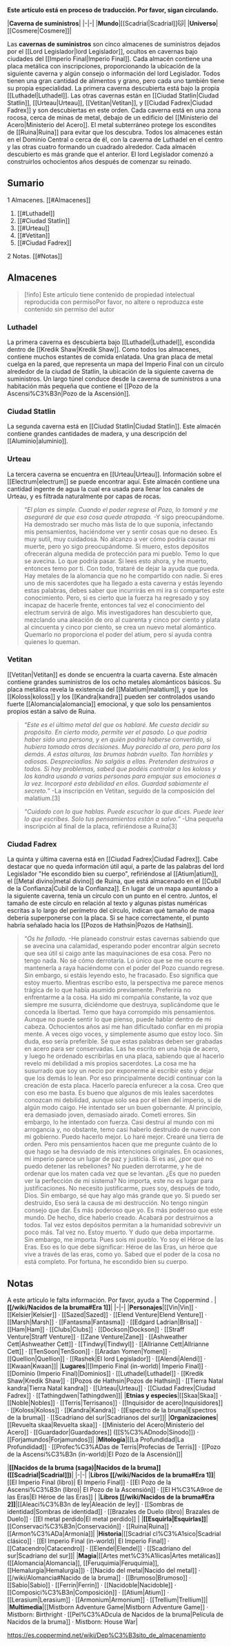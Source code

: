 **Este artículo está en proceso de traducción. Por favor, sigan circulando.**


|**Caverna de suministros**|
|-|-|
|**Mundo**|[[Scadrial\|Scadrial]]🐱︎|
|**Universo**|[[Cosmere\|Cosmere]]|

Las **cavernas de suministros** son cinco almacenes de suministros dejados por el [[Lord Legislador\|lord Legislador]], ocultos en cavernas bajo ciudades del [[Imperio Final\|Imperio Final]].
Cada almacén contiene una placa metálica con inscripciones, proporcionando la ubicación de la siguiente caverna y algún consejo o información del lord Legislador. Todos tienen una gran cantidad de alimentos y grano, pero cada uno también tiene su propia especialidad.
La primera caverna descubierta está bajo la propia [[Luthadel\|Luthadel]].
Las otras cavernas están en [[Ciudad Statlin\|Ciudad Statlin]], [[Urteau\|Urteau]], [[Vetitan\|Vetitan]], y [[Ciudad Fadrex\|Ciudad Fadrex]] y son descubiertas en este orden.
Cada caverna está en una zona rocosa, cerca de minas de metal, debajo de un edificio del [[Ministerio del Acero\|Ministerio del Acero]]. El metal subterráneo protege los escondites de [[Ruina\|Ruina]] para evitar que los descubra.
Todos los almacenes están en el Dominio Central o cerca de él, con la caverna de Luthadel en el centro y las otras cuatro formando un cuadrado alrededor.
Cada almacén descubierto es más grande que el anterior. El lord Legislador comenzó a construirlos ochocientos años después de comenzar su reinado.

## Sumario

1 Almacenes. [[#Almacenes]] 

1. [[#Luthadel]] 
1. [[#Ciudad Statlin]] 
1. [[#Urteau]] 
1. [[#Vetitan]] 
1. [[#Ciudad Fadrex]] 


2 Notas. [[#Notas]] 


## Almacenes
> [!info] Este artículo tiene contenido de propiedad intelectual reproducida con permisoPor favor, no altere o reproduzca este contenido sin permiso del autor

### Luthadel
La primera caverna es descubierta bajo [[Luthadel\|Luthadel]], escondida dentro de [[Kredik Shaw\|Kredik Shaw]]. Como todos los almacenes, contiene muchos estantes de comida enlatada. Una gran placa de metal cuelga en la pared, que representa un mapa del Imperio Final con un círculo alrededor de la ciudad de Statlin, la ubicación de la siguiente caverna de suministros. Un largo túnel conduce desde la caverna de suministros a una habitación más pequeña que contiene el [[Pozo de la Ascensi%C3%B3n\|Pozo de la Ascensión]].

### Ciudad Statlin
La segunda caverna está en [[Ciudad Statlin\|Ciudad Statlin]]. Este almacén contiene grandes cantidades de madera, y una descripción del [[Aluminio\|aluminio]].

### Urteau
La tercera caverna se encuentra en [[Urteau\|Urteau]]. Información sobre el [[Electrum\|electrum]] se puede encontrar aquí. Este almacén contiene una cantidad ingente de agua la cual era usada para llenar los canales de Urteau, y es filtrada naturalmente por capas de rocas.

>“*El plan es simple. Cuando el poder regrese al Pozo, lo tomaré y me aseguraré de que esa cosa quede atrapada.*
\-Y sigo preocupándome. Ha demostrado ser mucho más lista de lo que suponía, infectando mis pensamientos, haciéndome ver y sentir cosas que no deseo. Es muy sutil, muy cuidadosa. No alcanzo a ver cómo podría causar mi muerte, pero yo sigo preocupándome.
Si muero, estos depósitos ofrecerán alguna medida de protección para mi pueblo. Temo lo que se avecina. Lo que podría pasar. Si lees esto ahora, y he muerto, entonces temo por ti. Con todo, trataré de dejar la ayuda que pueda.
Hay metales de la alomancia que no he compartido con nadie. Si eres uno de mis sacerdotes que ha llegado a esta caverna y estás leyendo estas palabras, debes saber que incurrirás en mi ira si compartes este conocimiento. Pero, si es cierto que la fuerza ha regresado y soy incapaz de hacerle frente, entonces tal vez el conocimiento del electrum servirá de algo. Mis investigadores han descubierto que, mezclando una aleación de oro al cuarenta y cinco por ciento y plata al cincuenta y cinco por ciento, se crea un nuevo metal alomántico. Quemarlo no proporciona el poder del atium, pero sí ayuda contra quienes lo queman.


### Vetitan
[[Vetitan\|Vetitan]] es donde se encuentra la cuarta caverna. Este almacén contiene grandes suministros de los ocho metales alománticos básicos. Su placa metálica revela la existencia del [[Malatium\|malatium]], y que los [[Koloss\|koloss]] y los [[Kandra\|kandra]] pueden ser controlados usando fuerte [[Alomancia\|alomancia]] emocional, y que solo los pensamientos propios están a salvo de Ruina.

>“*Este es el último metal del que os hablaré. Me cuesta decidir su propósito. En cierto modo, permite ver el pasado. Lo que podría haber sido una persona, y en quién podría haberse convertido, si hubiera tomado otras decisiones. Muy parecido al oro, pero para los demás. A estas alturas, las brumas habrán vuelto. Tan horribles y odiosas. Despreciadlas. No salgáis a ellas. Pretenden destruiros a todos. Si hay problemas, sabed que podéis controlar a los koloss y los kandra usando a varias personas para empujar sus emociones a la vez. Incorporé esta debilidad en ellos. Guardad sabiamente el secreto.*”
\-La inscripción en Vetitan, seguido de la composición del malatium.[3]


>“*Cuidado con lo que hablas. Puede escuchar lo que dices. Puede leer lo que escribes. Solo tus pensamientos están a salvo.*”
\-Una pequeña inscripción al final de la placa, refiriéndose a Ruina[3]


### Ciudad Fadrex
La quinta y última caverna está en [[Ciudad Fadrex\|Ciudad Fadrex]]. Cabe destacar que no queda información útil aquí, a parte de las palabras del lord Legislador "He escondido bien su cuerpo", refiriéndose al [[Atium\|atium]], el [[Metal divino\|metal divino]] de Ruina, que está almacenado en el [[Cubil de la Confianza\|Cubil de la Confianza]]. En lugar de un mapa apuntando a la siguiente caverna, tenía un círculo con un punto en el centro. Juntos, el tamaño de este círculo en relación al texto y algunas pistas numéricas escritas a lo largo del perímetro del círculo, indican qué tamaño de mapa debería superponerse con la placa. Si se hace correctamente, el punto habría señalado hacia los [[Pozos de Hathsin\|Pozos de Hathsin]].

>“*Os he fallado.*
\-He planeado construir estas cavernas sabiendo que se avecina una calamidad, esperando poder encontrar algún secreto que sea útil si caigo ante las maquinaciones de esa cosa. Pero no tengo nada. No sé cómo derrotarla. Lo único que se me ocurre es mantenerla a raya haciéndome con el poder del Pozo cuando regrese.
Sin embargo, si estáis leyendo esto, he fracasado. Eso significa que estoy muerto. Mientras escribo esto, la perspectiva me parece menos trágica de lo que había asumido previamente. Preferiría no enfrentarme a la cosa. Ha sido mi compañía constante, la voz que siempre me susurra, diciéndome que destruya, suplicándome que le conceda la libertad.
Temo que haya corrompido mis pensamientos. Aunque no puede sentir lo que pienso, puede hablar dentro de mi cabeza. Ochocientos años así me han dificultado confiar en mi propia mente. A veces oigo voces, y simplemente asumo que estoy loco.
Sin duda, eso sería preferible.
Sé que estas palabras deben ser grabadas en acero para ser conservadas. Las he escrito en una hoja de acero, y luego he ordenado escribirlas en una placa, sabiendo que al hacerlo revelo mi debilidad a mis propios sacerdotes. La cosa me ha susurrado que soy un necio por exponerme al escribir esto y dejar que los demás lo lean.
Por eso principalmente decidí continuar con la creación de esta placa. Hacerlo parecía enfurecer a la cosa. Creo que con eso me basta. Es bueno que algunos de mis leales sacerdotes conozcan mi debilidad, aunque solo sea por el bien del imperio, si de algún modo caigo.
He intentado ser un buen gobernante. Al principio, era demasiado joven, demasiado airado. Cometí errores. Sin embargo, lo he intentado con fuerza. Casi destruí al mundo con mi arrogancia y, no obstante, temo casi haberlo destruido de nuevo con mi gobierno. Puedo hacerlo mejor. Lo haré mejor. Crearé una tierra de orden.
Pero mis pensamientos hacen que me pregunte cuánto de lo que hago se ha desviado de mis intenciones originales. En ocasiones, mi imperio parece un lugar de paz y justicia. Si es así, ¿por qué no puedo detener las rebeliones? No pueden derrotarme, y he de ordenar que los maten cada vez que se levantan. ¿Es que no pueden ver la perfección de mi sistema?
No importa, este no es lugar para justificaciones. No necesito justificarme, pues soy, después de todo, Dios. Sin embargo, sé que hay algo más grande que yo. Si puedo ser destruido, Eso será la causa de mi destrucción.
No tengo ningún consejo que dar. Es más poderoso que yo. Es más poderoso que este mundo. De hecho, dice haberlo creado. Acabará por destruirnos a todos.
Tal vez estos depósitos permitan a la humanidad sobrevivir un poco más. Tal vez no. Estoy muerto. Y dudo que deba importarme.
Sin embargo, me importa. Pues sois mi pueblo. Yo soy el Héroe de las Eras. Eso es lo que debe significar: Héroe de las Eras, un héroe que vive a través de las eras, como yo.
Sabed que el poder de la cosa no está completo. Por fortuna, he escondido bien su cuerpo.


## Notas

A este artículo le falta información. Por favor, ayuda a The Coppermind .
|**[[/wiki/Nacidos de la bruma#Era 1]]**|
|-|-|
|**Personajes**|[[Vin\|Vin]] · [[Kelsier\|Kelsier]] · [[Sazed\|Sazed]] · [[Elend Venture\|Elend Venture]] · [[Marsh\|Marsh]] · [[Fantasma\|Fantasma]] · [[Edgard Ladrian\|Brisa]] · [[Ham\|Ham]] · [[Clubs\|Clubs]] · [[Dockson\|Dockson]] · [[Straff Venture\|Straff Venture]] · [[Zane Venture\|Zane]] · [[Ashweather Cett\|Ashweather Cett]] · [[Tindwyl\|Tindwyl]] · [[Allrianne Cett\|Allrianne Cett]] · [[TenSoon\|TenSoon]] · [[Aradan Yomen\|Yomen]] · [[Quellion\|Quellion]] · [[Rashek\|El lord Legislador]] · [[Alendi\|Alendi]] · [[Kwaan\|Kwaan]]|
|**Lugares**|[[Imperio Final (in-world)\| Imperio Final]] · [[Dominio (Imperio Final)\|Dominios]] · [[Luthadel\|Luthadel]] · [[Kredik Shaw\|Kredik Shaw]] · [[Pozos de Hathsin\|Pozos de Hathsin]] · [[Tierra Natal kandra\|Tierra Natal kandra]] · [[Urteau\|Urteau]] · [[Ciudad Fadrex\|Ciudad Fadrex]] · [[Tathingdwen\|Tathingdwen]]|
|**Etnias y especies**|[[Skaa\|Skaa]] · [[Noble\|Nobles]] · [[Terris\|Terrisanos]] · [[Inquisidor de acero\|Inquisidores]] · [[Koloss\|Koloss]] · [[Kandra\|Kandra]] · [[Espectro de la bruma\|Espectros de la bruma]] · [[Scadriano del sur\|Scadrianos del sur]]|
|**Organizaciones**|[[Revuelta skaa\|Revuelta skaa]] · [[Ministerio del Acero\|Ministerio del Acero]] · [[Guardador\|Guardadores]] ([[S%C3%ADnodo\|Sínodo]]) · [[Forjamundos\|Forjamundos]]|
|**Mitología**|[[La Profundidad\|La Profundidad]] · [[Profec%C3%ADas de Terris\|Profecías de Terris]] · [[Pozo de la Ascensi%C3%B3n (in-world)\|El Pozo de la Ascensión]]|

|**[[Nacidos de la bruma (saga)\|Nacidos de la bruma]] ([[Scadrial\|Scadrial]])**|
|-|-|
|**Libros [[/wiki/Nacidos de la bruma#Era 1]]**|[[El Imperio Final (libro)\| El Imperio Final]] · [[El Pozo de la Ascensi%C3%B3n (libro)\| El Pozo de la Ascensión]] · [[El H%C3%A9roe de las Eras\|El Héroe de las Eras]] |
|**Libros [[/wiki/Nacidos de la bruma#Era 2]]**|[[Aleaci%C3%B3n de ley\|Aleación de ley]] · [[Sombras de identidad\|Sombras de identidad]] · [[Brazales de Duelo (libro)\| Brazales de Duelo]] · [[El metal perdido\|El metal perdido]]  |
|**[[Esquirla\|Esquirlas]]**|[[Conservaci%C3%B3n\|Conservación]] · [[Ruina\|Ruina]] · [[Armon%C3%ADa\|Armonía]]|
|**Historia**|[[Scadrial cl%C3%A1sico\|Scadrial clásico]] · [[El Imperio Final (in-world)\| El Imperio Final]] · [[Catacendro\|Catacendro]] · [[Elendel\|Elendel]] · [[Scadriano del sur\|Scadriano del sur]]|
|**Magia**|[[Artes met%C3%A1licas\|Artes metálicas]] ([[Alomancia\|Alomancia]], [[Feruquimia\|Feruquimia]], [[Hemalurgia\|Hemalurgia]]) · [[Nacido del metal\|Nacido del metal]] · [[/wiki/Alomancia#Nacido de la bruma]] · [[Brumoso\|Brumoso]] · [[Sabio\|Sabio]] · [[Ferrin\|Ferrin]] · [[Nacidoble\|Nacidoble]] · [[Composici%C3%B3n\|Composición]] · [[Atium\|Atium]] · [[Lerasium\|Lerasium]] · [[Armonium\|Armonium]] · [[Trellium\|Trellium]]|
|**Multimedia**|[[Mistborn Adventure Game\|Mistborn Adventure Game‎‎]] · Mistborn: Birthright · [[Pel%C3%ADcula de Nacidos de la bruma\|Película de Nacidos de la bruma]] · Mistborn: House War|



https://es.coppermind.net/wiki/Dep%C3%B3sito_de_almacenamiento
